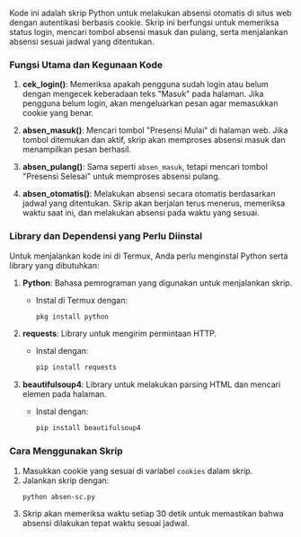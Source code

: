 Kode ini adalah skrip Python untuk melakukan absensi otomatis di situs web dengan autentikasi berbasis cookie. Skrip ini berfungsi untuk memeriksa status login, mencari tombol absensi masuk dan pulang, serta menjalankan absensi sesuai jadwal yang ditentukan.

### Fungsi Utama dan Kegunaan Kode

1. **cek_login()**: Memeriksa apakah pengguna sudah login atau belum dengan mengecek keberadaan teks "Masuk" pada halaman. Jika pengguna belum login, akan mengeluarkan pesan agar memasukkan cookie yang benar.

2. **absen_masuk()**: Mencari tombol "Presensi Mulai" di halaman web. Jika tombol ditemukan dan aktif, skrip akan memproses absensi masuk dan menampilkan pesan berhasil.

3. **absen_pulang()**: Sama seperti `absen_masuk`, tetapi mencari tombol "Presensi Selesai" untuk memproses absensi pulang.

4. **absen_otomatis()**: Melakukan absensi secara otomatis berdasarkan jadwal yang ditentukan. Skrip akan berjalan terus menerus, memeriksa waktu saat ini, dan melakukan absensi pada waktu yang sesuai.

### Library dan Dependensi yang Perlu Diinstal

Untuk menjalankan kode ini di Termux, Anda perlu menginstal Python serta library yang dibutuhkan:

1. **Python**: Bahasa pemrograman yang digunakan untuk menjalankan skrip.
   - Instal di Termux dengan:
     ```bash
     pkg install python
     ```

2. **requests**: Library untuk mengirim permintaan HTTP.
   - Instal dengan:
     ```bash
     pip install requests
     ```

3. **beautifulsoup4**: Library untuk melakukan parsing HTML dan mencari elemen pada halaman.
   - Instal dengan:
     ```bash
     pip install beautifulsoup4
     ```

### Cara Menggunakan Skrip

1. Masukkan cookie yang sesuai di variabel `cookies` dalam skrip.
2. Jalankan skrip dengan:
   ```bash
   python absen-sc.py
   ```
3. Skrip akan memeriksa waktu setiap 30 detik untuk memastikan bahwa absensi dilakukan tepat waktu sesuai jadwal.

